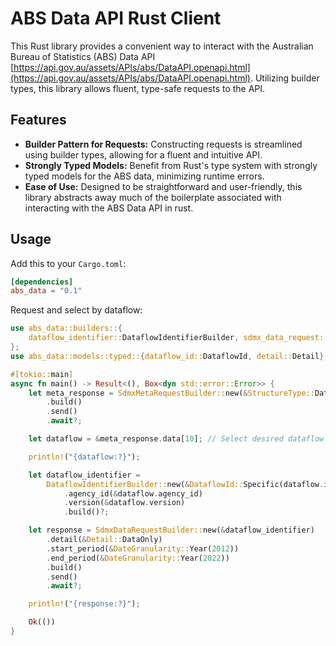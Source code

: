 # ABS Data API Rust Client

This Rust library provides a convenient way to interact with the Australian Bureau of Statistics (ABS) Data API [https://api.gov.au/assets/APIs/abs/DataAPI.openapi.html](https://api.gov.au/assets/APIs/abs/DataAPI.openapi.html). Utilizing builder types, this library allows fluent, type-safe requests to the API.

## Features

- **Builder Pattern for Requests:** Constructing requests is streamlined using builder types, allowing for a fluent and intuitive API.
- **Strongly Typed Models:** Benefit from Rust's type system with strongly typed models for the ABS data, minimizing runtime errors.
- **Ease of Use:** Designed to be straightforward and user-friendly, this library abstracts away much of the boilerplate associated with interacting with the ABS Data API in rust.
  
## Usage

Add this to your `Cargo.toml`:

```toml
[dependencies]
abs_data = "0.1"
```

Request and select by dataflow:

```rust
use abs_data::builders::{
    dataflow_identifier::DataflowIdentifierBuilder, sdmx_data_request::SdmxDataRequestBuilder,
};
use abs_data::models::typed::{dataflow_id::DataflowId, detail::Detail};

#[tokio::main]
async fn main() -> Result<(), Box<dyn std::error::Error>> {
    let meta_response = SdmxMetaRequestBuilder::new(&StructureType::DataFlow)
        .build()
        .send()
        .await?;

    let dataflow = &meta_response.data[10]; // Select desired dataflow

    println!("{dataflow:?}");

    let dataflow_identifier =
        DataflowIdentifierBuilder::new(&DataflowId::Specific(dataflow.id.clone()))
            .agency_id(&dataflow.agency_id)
            .version(&dataflow.version)
            .build()?;

    let response = SdmxDataRequestBuilder::new(&dataflow_identifier)
        .detail(&Detail::DataOnly)
        .start_period(&DateGranularity::Year(2012))
        .end_period(&DateGranularity::Year(2022))
        .build()
        .send()
        .await?;

    println!("{response:?}");

    Ok(())
}

```

